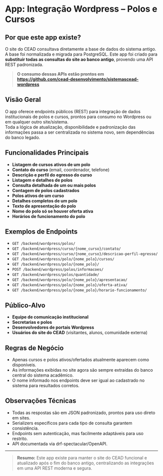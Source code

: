 # App: Integração Wordpress – Polos e Cursos

## Por que este app existe?

O site do CEAD consultava diretamente a base de dados do sistema antigo. A base foi normalizada e migrada para PostgreSQL.
Este app foi criado para **substituir todas as consultas do site ao banco antigo**, provendo uma API REST padronizada.

> **O consumo dessas APIs estão prontos em https://github.com/cead-desenvolvimento/sistemascead-wordpress**

## Visão Geral

O app oferece endpoints públicos (REST) para integração de dados institucionais de polos e cursos, prontos para consumo no Wordpress ou em qualquer outro site/sistema.  
Toda a lógica de atualização, disponibilidade e padronização das informações passa a ser centralizada no sistema novo, sem dependências do banco legado.

## Funcionalidades Principais

- **Listagem de cursos ativos de um polo**
- **Contato do curso** (email, coordenador, telefone)
- **Descrição e perfil do egresso do curso**
- **Listagem e detalhes de polos**
- **Consulta detalhada de um ou mais polos**
- **Contagem de polos cadastrados**
- **Polos ativos de um curso**
- **Detalhes completos de um polo**
- **Texto de apresentação do polo**
- **Nome do polo só se houver oferta ativa**
- **Horários de funcionamento do polo**

## Exemplos de Endpoints

- `GET /backend/wordpress/polos/`
- `GET /backend/wordpress/curso/{nome_curso}/contato/`
- `GET /backend/wordpress/curso/{nome_curso}/descricao-perfil-egresso/`
- `GET /backend/wordpress/polo/{nome_polo}/cursos/`
- `GET /backend/wordpress/polo/{nome_polo}/`
- `POST /backend/wordpress/polos/informacoes/`
- `GET /backend/wordpress/polos/quantidade/`
- `GET /backend/wordpress/polo/{nome_polo}/apresentacao/`
- `GET /backend/wordpress/polo/{nome_polo}/oferta-ativa/`
- `GET /backend/wordpress/polo/{nome_polo}/horario-funcionamento/`

## Público-Alvo

- **Equipe de comunicação institucional**
- **Secretarias e polos**
- **Desenvolvedores de portais Wordpress**
- **Usuários do site do CEAD** (visitantes, alunos, comunidade externa)

## Regras de Negócio

- Apenas cursos e polos ativos/ofertados atualmente aparecem como disponíveis.
- As informações exibidas no site agora são sempre extraídas do banco central do sistema acadêmico.
- O nome informado nos endpoints deve ser igual ao cadastrado no sistema para resultados corretos.

## Observações Técnicas

- Todas as respostas são em JSON padronizado, prontos para uso direto em sites.
- Serializers específicos para cada tipo de consulta garantem consistência.
- Endpoints sem autenticação, mas facilmente adaptáveis para uso restrito.
- API documentada via drf-spectacular/OpenAPI.

---

> **Resumo:** Este app existe para manter o site do CEAD funcional e atualizado após o fim do banco antigo, centralizando as integrações em uma API REST moderna e segura.
